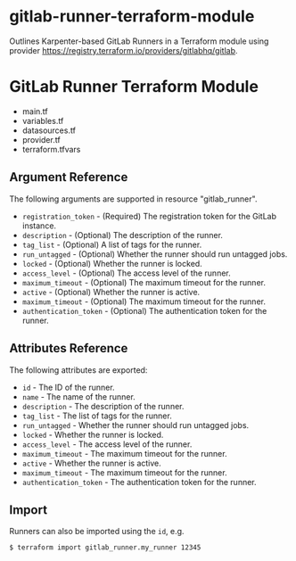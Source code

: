 # gitlab-runner-terraform-module
Outlines Karpenter-based GitLab Runners in a Terraform module using provider https://registry.terraform.io/providers/gitlabhq/gitlab.

# GitLab Runner Terraform Module ##


- main.tf
- variables.tf
- datasources.tf
- provider.tf
- terraform.tfvars


## Argument Reference

The following arguments are supported in resource "gitlab_runner".

* `registration_token` - (Required) The registration token for the GitLab instance.
* `description` - (Optional) The description of the runner.
* `tag_list` - (Optional) A list of tags for the runner.
* `run_untagged` - (Optional) Whether the runner should run untagged jobs.
* `locked` - (Optional) Whether the runner is locked.
* `access_level` - (Optional) The access level of the runner.
* `maximum_timeout` - (Optional) The maximum timeout for the runner.
* `active` - (Optional) Whether the runner is active.
* `maximum_timeout` - (Optional) The maximum timeout for the runner.
* `authentication_token` - (Optional) The authentication token for the runner.

## Attributes Reference

The following attributes are exported:

* `id` - The ID of the runner.
* `name` - The name of the runner.
* `description` - The description of the runner.
* `tag_list` - The list of tags for the runner.
* `run_untagged` - Whether the runner should run untagged jobs.
* `locked` - Whether the runner is locked.
* `access_level` - The access level of the runner.
* `maximum_timeout` - The maximum timeout for the runner.
* `active` - Whether the runner is active.
* `maximum_timeout` - The maximum timeout for the runner.
* `authentication_token` - The authentication token for the runner.

## Import

Runners can also be imported using the `id`, e.g.

```
$ terraform import gitlab_runner.my_runner 12345
```

<!-- END OF PRE-COMMIT-TERRAFORM DOCS HOOK -->
